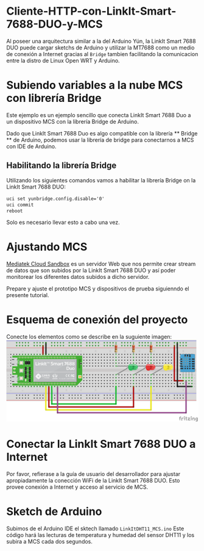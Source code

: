 # Cliente-HTTP-con-LinkIt-Smart-7688-DUO-y-MCS

Al poseer una arquitectura similar a la del Arduino Yún, la LinkIt Smart 7688 DUO puede cargar sketchs de Arduino y utilizar la MT7688 como un medio de conexión a Internet gracias al `Bridge` tambien facilitando la comunicacion entre la distro de Linux Open WRT y Arduino.

# Subiendo variables a la nube MCS con librería Bridge

Este ejemplo es un ejemplo sencillo que conecta LinkIt Smart 7688 Duo a un dispositivo MCS con la librería Bridge de Arduino.

Dado que LinkIt Smart 7688 Duo es algo compatible con la librería ** Bridge ** de Arduino, podemos usar la librería de bridge para conectarnos a MCS con IDE de Arduino.

## Habilitando la librería Bridge

Utilizando los siguientes comandos vamos a habilitar la librería Bridge on la LinkIt Smart 7688 DUO:

```
uci set yunbridge.config.disable='0'
uci commit
reboot
```
Solo es necesario llevar esto a cabo una vez. 

# Ajustando MCS

[Mediatek Cloud Sandbox](https://mcs.mediatek.com/) es un servidor Web que nos permite crear stream de datos que son subidos por la LinkIt Smart 7688 DUO y así poder monitorear los diferentes datos subidos a dicho servidor. 

Prepare y ajuste el prototipo MCS y dispositivos de prueba siguienndo el presente tutorial.

# Esquema de conexión del proyecto

Conecte los elementos como se describe en la suguiente imagen:
![LinkIt Smart 7688 DUO y DHT11](https://raw.githubusercontent.com/SETISAEDU/Cliente-HTTP-con-LinkIt-Smart-7688-DUO-y-MCS/master/Diagrama_LinkIt_Parte%20III.png)

# Conectar la LinkIt Smart 7688 DUO a Internet

Por favor, refierase a la guía de usuario del desarrollador para ajustar apropiadamente la conección WiFi de la LinkIt Smart 7688 DUO. Esto provee conexión a Internet y acceso al servicio de MCS.

# Sketch de Arduino

Subimos de el Arduino IDE el sktech llamado `LinkItDHT11_MCS.ino` Este código hará las lecturas de temperatura y humedad del sensor DHT11 y los subira a MCS cada dos segundos.
